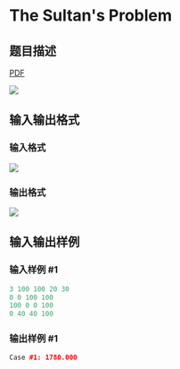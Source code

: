 # The Sultan&#039;s Problem

## 题目描述

[problemUrl]: https://uva.onlinejudge.org/index.php?option=com_onlinejudge&Itemid=8&category=24&page=show_problem&problem=2232

[PDF](https://uva.onlinejudge.org/external/112/p11265.pdf)

![](https://cdn.luogu.com.cn/upload/vjudge_pic/UVA11265/80fd6887ed7505a727ecfa7869575154d8a9fbd7.png)

## 输入输出格式

### 输入格式

![](https://cdn.luogu.com.cn/upload/vjudge_pic/UVA11265/e76df607600c201a578fe3ad7456dfb720a1952c.png)

### 输出格式

![](https://cdn.luogu.com.cn/upload/vjudge_pic/UVA11265/719c23999d278efabd4c290cdb3b8ec494650e01.png)

## 输入输出样例

### 输入样例 #1

```cpp
3 100 100 20 30
0 0 100 100
100 0 0 100
0 40 40 100
```


### 输出样例 #1

```cpp
Case #1: 1780.000
```


